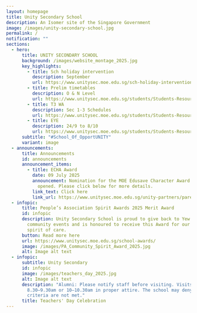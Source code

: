 ```yaml
---
layout: homepage
title: Unity Secondary School
description: An Isomer site of the Singapore Government
image: /images/unity-secondary-school.jpg
permalink: /
notification: ""
sections:
  - hero:
      title: UNITY SECONDARY SCHOOL
      background: /images/website_montage_2025.jpg
      key_highlights:
        - title: Sch holiday intervention
          description: September
          url: https://www.unitysec.moe.edu.sg/sch-holiday-intervention/
        - title: Prelim timetables
          description: O & N Level
          url: https://www.unitysec.moe.edu.sg/students/Students-Resources/assessment/
        - title: T3 WA
          description: Sec 1-3 Schedules
          url: https://www.unitysec.moe.edu.sg/students/Students-Resources/assessment/
        - title: EYE
          description: 24/9 to 8/10
          url: https://www.unitysec.moe.edu.sg/students/Students-Resources/assessment/
      subtitle: "#School_Of_OpportUNITY"
      variant: image
  - announcements:
      title: Announcements
      id: announcements
      announcement_items:
        - title: ECHA Award
          date: 09 July 2025
          announcement: Nomination for the MOE Edusave Character Award 2025(ECHA) is now
            opened. Please click below for more details.
          link_text: Click here
          link_url: https://www.unitysec.moe.edu.sg/unity-partners/parents/echa/
  - infopic:
      title: People’s Association Spirit Awards 2025 Merit Award
      id: infopic
      description: Unity Secondary School is proud to give back to Yew Tee through
        community events and is honoured to receive this Award for our shared
        spirit of care.
      button: Read more here
      url: https://www.unitysec.moe.edu.sg/school-awards/
      image: /images/PA_Community_Spirit_Award_2025.jpg
      alt: Image alt text
  - infopic:
      subtitle: Unity Secondary
      id: infopic
      image: /images/teachers_day_2025.jpg
      alt: Image alt text
      description: "Alumni: Please notify staff before visiting. Visits only during
        8.30–9.30am or 10–10.30am in proper attire. The school may deny entry if
        criteria are not met."
      title: Teachers' Day Celebration
---
```

